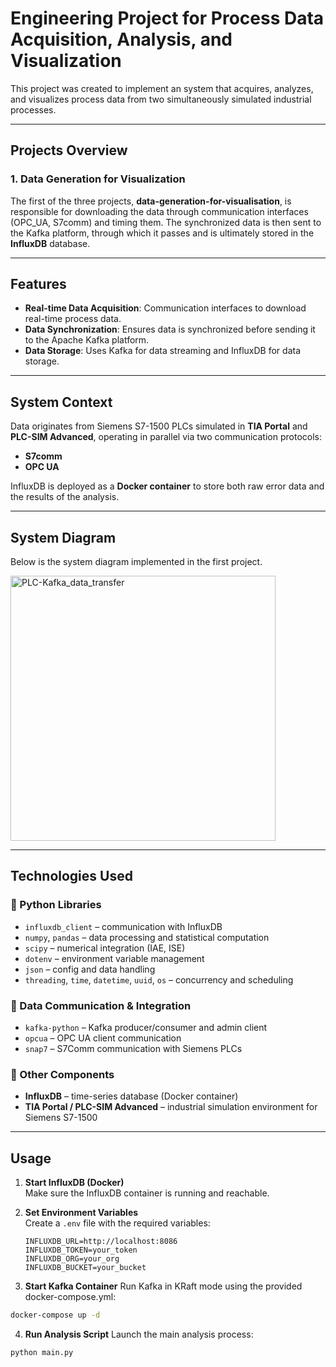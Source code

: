 
# Engineering Project for Process Data Acquisition, Analysis, and Visualization

This project was created to implement an system that acquires, analyzes, and visualizes process data from two simultaneously simulated industrial processes.

---

## Projects Overview

### 1. **Data Generation for Visualization**
The first of the three projects, **data-generation-for-visualisation**, is responsible for downloading the data through communication interfaces (OPC_UA, S7comm) and timing them. The synchronized data is then sent to the Kafka platform, through which it passes and is ultimately stored in the **InfluxDB** database.

---

## Features
- **Real-time Data Acquisition**: Communication interfaces to download real-time process data.
- **Data Synchronization**: Ensures data is synchronized before sending it to the Apache Kafka platform.
- **Data Storage**: Uses Kafka for data streaming and InfluxDB for data storage.

---

## System Context  
Data originates from Siemens S7-1500 PLCs simulated in **TIA Portal** and **PLC-SIM Advanced**, operating in parallel via two communication protocols:  
- **S7comm**  
- **OPC UA**  

InfluxDB is deployed as a **Docker container** to store both raw error data and the results of the analysis.  

---


## System Diagram

Below is the system diagram implemented in the first project.

<img width="424" alt="PLC-Kafka_data_transfer" src="https://github.com/user-attachments/assets/f68dfd09-cfd6-4ca0-a909-8f4092270258" />

---

## Technologies Used  

### 🐍 Python Libraries  
- `influxdb_client` – communication with InfluxDB  
- `numpy`, `pandas` – data processing and statistical computation  
- `scipy` – numerical integration (IAE, ISE)  
- `dotenv` – environment variable management  
- `json` – config and data handling  
- `threading`, `time`, `datetime`, `uuid`, `os` – concurrency and scheduling  

### 💾 Data Communication & Integration  
- `kafka-python` – Kafka producer/consumer and admin client  
- `opcua` – OPC UA client communication  
- `snap7` – S7Comm communication with Siemens PLCs  

### 🧱 Other Components  
- **InfluxDB** – time-series database (Docker container)  
- **TIA Portal / PLC-SIM Advanced** – industrial simulation environment for Siemens S7-1500

---

## Usage  

1. **Start InfluxDB (Docker)**  
   Make sure the InfluxDB container is running and reachable.

2. **Set Environment Variables**  
   Create a `.env` file with the required variables:
   ```env
   INFLUXDB_URL=http://localhost:8086
   INFLUXDB_TOKEN=your_token
   INFLUXDB_ORG=your_org
   INFLUXDB_BUCKET=your_bucket
   
3. **Start Kafka Container**
Run Kafka in KRaft mode using the provided docker-compose.yml:

```bash
docker-compose up -d
```

4. **Run Analysis Script**
Launch the main analysis process:

```bash
python main.py
```
